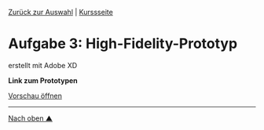 [Zurück zur Auswahl](https://gionegel.github.io/IFD-WiSe20-21/) | [Kurssseite](https://webuser.hs-furtwangen.de/~rag/lehre/WiSe20-21/IFD/Kursinhalt/Team/)

# Aufgabe 3: High-Fidelity-Prototyp

erstellt mit Adobe XD

**Link zum Prototypen**

[Vorschau öffnen](https://xd.adobe.com/view/37929572-7689-4c3e-aca7-c6ed67c2f7a2-62c1/?hints=off)


---
[Nach oben &#x25B2;](#top)
